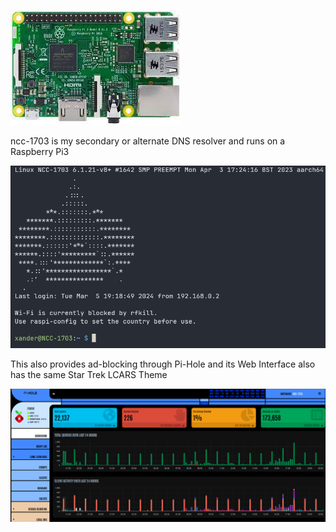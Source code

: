 
![](images/pi3.jpeg)

ncc-1703 is my secondary or alternate DNS resolver and runs on a Raspberry Pi3

![](<images/ncc-1703 ssh.png>)

This also provides ad-blocking through Pi-Hole and its Web Interface also has the same Star Trek LCARS Theme

![](<images/pi-hole2 webinterface.png>)
